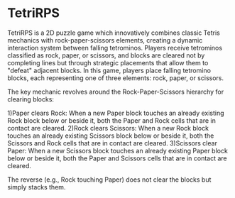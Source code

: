 # TetriRPS

TetriRPS is a 2D puzzle game which innovatively combines classic Tetris mechanics with rock-paper-scissors elements, creating a dynamic interaction system between falling tetrominos. Players receive tetrominos classified as rock, paper, or scissors, and blocks are cleared not by completing lines but through strategic placements that allow them to "defeat" adjacent blocks. In this game, players place falling tetromino blocks, each representing one of three elements: rock, paper, or scissors.

The key mechanic revolves around the Rock-Paper-Scissors hierarchy for clearing blocks:

1)Paper clears Rock: When a new Paper block touches an already existing Rock block below or beside it, both the Paper and Rock cells that are in contact are cleared.
2)Rock clears Scissors: When a new Rock block touches an already existing Scissors block below or beside it, both the Scissors and Rock cells that are in contact are cleared.
3)Scissors clear Paper: When a new Scissors block touches an already existing Paper block below or beside it, both the Paper and Scissors cells that are in contact are cleared.

The reverse (e.g., Rock touching Paper) does not clear the blocks but simply stacks them.


